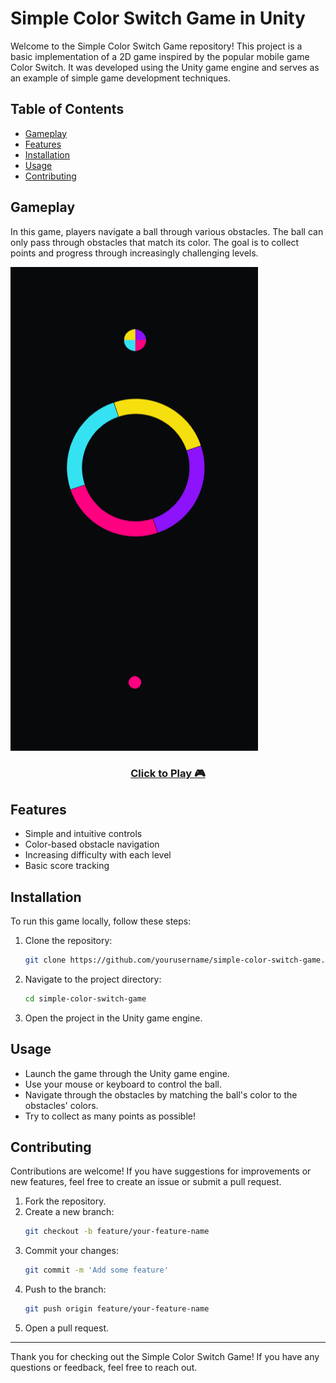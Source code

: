 # Simple Color Switch Game in Unity

Welcome to the Simple Color Switch Game repository! This project is a basic implementation of a 2D game inspired by the popular mobile game Color Switch. It was developed using the Unity game engine and serves as an example of simple game development techniques.

## Table of Contents

- [Gameplay](#gameplay)
- [Features](#features)
- [Installation](#installation)
- [Usage](#usage)
- [Contributing](#contributing)

## Gameplay

In this game, players navigate a ball through various obstacles. The ball can only pass through obstacles that match its color. The goal is to collect points and progress through increasingly challenging levels.

![Gameplay Screenshot](Screenshots/Preview.png)
### <center>[Click to Play 🎮 ](https://ali181818.github.io/Color-Switch-Unity-Game)</center>

## Features

- Simple and intuitive controls
- Color-based obstacle navigation
- Increasing difficulty with each level
- Basic score tracking

## Installation

To run this game locally, follow these steps:

1. Clone the repository:
    ```bash
    git clone https://github.com/yourusername/simple-color-switch-game.git
    ```
2. Navigate to the project directory:
    ```bash
    cd simple-color-switch-game
    ```
3. Open the project in the Unity game engine.

## Usage

- Launch the game through the Unity game engine.
- Use your mouse or keyboard to control the ball.
- Navigate through the obstacles by matching the ball's color to the obstacles' colors.
- Try to collect as many points as possible!

## Contributing

Contributions are welcome! If you have suggestions for improvements or new features, feel free to create an issue or submit a pull request.

1. Fork the repository.
2. Create a new branch:
    ```bash
    git checkout -b feature/your-feature-name
    ```
3. Commit your changes:
    ```bash
    git commit -m 'Add some feature'
    ```
4. Push to the branch:
    ```bash
    git push origin feature/your-feature-name
    ```
5. Open a pull request.

---

Thank you for checking out the Simple Color Switch Game! If you have any questions or feedback, feel free to reach out.
